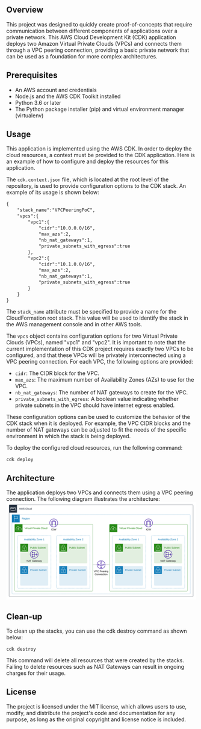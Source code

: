 ## Overview
This project was designed to quickly create proof-of-concepts that require communication between different components of applications over a private network. This AWS Cloud Development Kit (CDK) application deploys two Amazon Virtual Private Clouds (VPCs) and connects them through a VPC peering connection, providing a basic private network that can be used as a foundation for more complex architectures.

## Prerequisites
- An AWS account and credentials
- Node.js and the AWS CDK Toolkit installed
- Python 3.6 or later
- The Python package installer (pip) and virtual environment manager (virtualenv)

## Usage
This application is implemented using the AWS CDK. In order to deploy the cloud resources, a context must be provided to the CDK application. Here is an example of how to configure and deploy the resources for this application. 

The `cdk.context.json` file, which is located at the root level of the repository, is used to provide configuration options to the CDK stack. An example of its usage is shown below:
```
{
    "stack_name":"VPCPeeringPoC",
    "vpcs":{
        "vpc1":{
            "cidr":"10.0.0.0/16",
            "max_azs":2,
            "nb_nat_gateways":1,
            "private_subnets_with_egress":true
        },
        "vpc2":{
            "cidr":"10.1.0.0/16",
            "max_azs":2,
            "nb_nat_gateways":1,
            "private_subnets_with_egress":true
        }
    }
}
```

The `stack_name` attribute must be specified to provide a name for the CloudFormation root stack. This value will be used to identify the stack in the AWS management console and in other AWS tools. 

The `vpcs` object contains configuration options for two Virtual Private Clouds (VPCs), named "vpc1" and "vpc2". It is important to note that the current implementation of this CDK project requires exactly two VPCs to be configured, and that these VPCs will be privately interconnected using a VPC peering connection. For each VPC, the following options are provided:

- `cidr`: The CIDR block for the VPC.
- `max_azs`: The maximum number of Availability Zones (AZs) to use for the VPC.
- `nb_nat_gateways`: The number of NAT gateways to create for the VPC.
- `private_subnets_with_egress`: A boolean value indicating whether private subnets in the VPC should have internet egress enabled.

These configuration options can be used to customize the behavior of the CDK stack when it is deployed. For example, the VPC CIDR blocks and the number of NAT gateways can be adjusted to fit the needs of the specific environment in which the stack is being deployed.

To deploy the configured cloud resources, run the following command:
```
cdk deploy
```

## Architecture
The application deploys two VPCs and connects them using a VPC peering connection. The following diagram illustrates the architecture:
![Architecture Diagram](.attachments/diagram.svg)

## Clean-up
To clean up the stacks, you can use the cdk destroy command as shown below:
```
cdk destroy
```
This command will delete all resources that were created by the stacks. Failing to delete resources such as NAT Gateways can result in ongoing charges for their usage. 

## License
The project is licensed under the MIT license, which allows users to use, modify, and distribute the project's code and documentation for any purpose, as long as the original copyright and license notice is included.